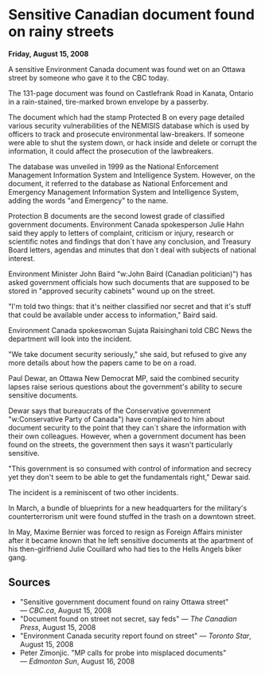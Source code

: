# Sensitive Canadian document found on rainy streets 
**Friday, August 15, 2008**

A sensitive Environment Canada document was found wet on an Ottawa street by someone who gave it to the CBC today.

The 131-page document was found on Castlefrank Road in Kanata, Ontario in a rain-stained, tire-marked brown envelope by a passerby.

The document which had the stamp Protected B on every page detailed various security vulnerabilities of the NEMISIS database which is used by officers to track and prosecute environmental law-breakers. If someone were able to shut the system down, or hack inside and delete or corrupt the information, it could affect the prosecution of the lawbreakers.

The database was unveiled in 1999 as the National Enforcement Management Information System and Intelligence System. However, on the document, it referred to the database as National Enforcement and Emergency Management Information System and Intelligence System, adding the words "and Emergency" to the name.

Protection B documents are the second lowest grade of classified government documents. Environment Canada spokesperson Julie Hahn said they apply to letters of complaint, criticism or injury, research or scientific notes and findings that don\`t have any conclusion, and Treasury Board letters, agendas and minutes that don\`t deal with subjects of national interest.

Environment Minister John Baird "w:John Baird (Canadian politician)") has asked government officials how such documents that are supposed to be stored in "approved security cabinets" wound up on the street.

"I'm told two things: that it's neither classified nor secret and that it's stuff that could be available under access to information," Baird said.

Environment Canada spokeswoman Sujata Raisinghani told CBC News the department will look into the incident.

"We take document security seriously," she said, but refused to give any more details about how the papers came to be on a road.

Paul Dewar, an Ottawa New Democrat MP, said the combined security lapses raise serious questions about the government's ability to secure sensitive documents.

Dewar says that bureaucrats of the Conservative government "w:Conservative Party of Canada") have complained to him about document security to the point that they can\`t share the information with their own colleagues. However, when a government document has been found on the streets, the government then says it wasn't particularly sensitive.

"This government is so consumed with control of information and secrecy yet they don't seem to be able to get the fundamentals right," Dewar said.

The incident is a reminiscent of two other incidents.

In March, a bundle of blueprints for a new headquarters for the military's counterterrorism unit were found stuffed in the trash on a downtown street.

In May, Maxime Bernier was forced to resign as Foreign Affairs minister after it became known that he left sensitive documents at the apartment of his then-girlfriend Julie Couillard who had ties to the Hells Angels biker gang.

Sources
-------

*   "Sensitive government document found on rainy Ottawa street" — _CBC.ca_, August 15, 2008
*   "Document found on street not secret, say feds" — _The Canadian Press_, August 15, 2008
*   "Environment Canada security report found on street" — _Toronto Star_, August 15, 2008
*   Peter Zimonjic. "MP calls for probe into misplaced documents" — _Edmonton Sun_, August 16, 2008  
    



